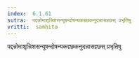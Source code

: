 ```yaml
---
index:  6.1.61
sutra:  पद्दन्नोमाशृन्निशसन्यूषन्दोषन्यकज्ञ्छकनुदन्नासज्ञ्छस् प्रभृतिषु
vritti:  samhita 
---
```


पद्दन्नोमाशृन्निशसन्यूषन्दोषन्यकज्ञ्छकनुदन्नासज्ञ्छस् प्रभृतिषु

